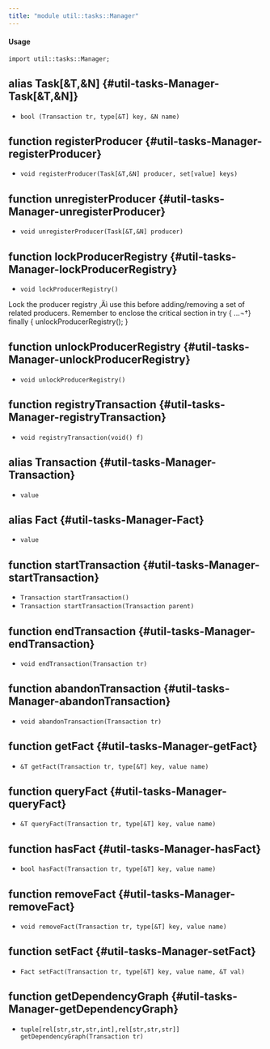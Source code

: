```yaml
---
title: "module util::tasks::Manager"
---
```


#### Usage

`import util::tasks::Manager;`


## alias Task[&T,&N] {#util-tasks-Manager-Task[&T,&N]}

* `bool (Transaction tr, type[&T] key, &N name)`

## function registerProducer {#util-tasks-Manager-registerProducer}

* ``void registerProducer(Task[&T,&N] producer, set[value] keys)``

## function unregisterProducer {#util-tasks-Manager-unregisterProducer}

* ``void unregisterProducer(Task[&T,&N] producer)``

## function lockProducerRegistry {#util-tasks-Manager-lockProducerRegistry}

* ``void lockProducerRegistry()``

Lock the producer registry ‚Äì use this before adding/removing a
	set of related producers. Remember to enclose the critical section in
	try { ...¬†} finally { unlockProducerRegistry(); } 

## function unlockProducerRegistry {#util-tasks-Manager-unlockProducerRegistry}

* ``void unlockProducerRegistry()``

## function registryTransaction {#util-tasks-Manager-registryTransaction}

* ``void registryTransaction(void() f)``

## alias Transaction {#util-tasks-Manager-Transaction}

* `value`

## alias Fact {#util-tasks-Manager-Fact}

* `value`

## function startTransaction {#util-tasks-Manager-startTransaction}

* ``Transaction startTransaction()``
* ``Transaction startTransaction(Transaction parent)``

## function endTransaction {#util-tasks-Manager-endTransaction}

* ``void endTransaction(Transaction tr)``

## function abandonTransaction {#util-tasks-Manager-abandonTransaction}

* ``void abandonTransaction(Transaction tr)``

## function getFact {#util-tasks-Manager-getFact}

* ``&T getFact(Transaction tr, type[&T] key, value name)``

## function queryFact {#util-tasks-Manager-queryFact}

* ``&T queryFact(Transaction tr, type[&T] key, value name)``

## function hasFact {#util-tasks-Manager-hasFact}

* ``bool hasFact(Transaction tr, type[&T] key, value name)``

## function removeFact {#util-tasks-Manager-removeFact}

* ``void removeFact(Transaction tr, type[&T] key, value name)``

## function setFact {#util-tasks-Manager-setFact}

* ``Fact setFact(Transaction tr, type[&T] key, value name, &T val)``

## function getDependencyGraph {#util-tasks-Manager-getDependencyGraph}

* ``tuple[rel[str,str,str,int],rel[str,str,str]] getDependencyGraph(Transaction tr)``

